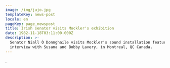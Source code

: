 ```yaml
---
image: /img/jujo.jpg
templateKey: news-post
locale: en
pageKey: page_newspost
title: Irish senator visits Mockler's exhibition
date: 1982-11-18T03:11:00.000Z
description: >-
  Senator Niall Ó Donnghaile visits Mockler's sound installation featuring her
  interview with Susana and Bobby Lavery, in Montreal, QC Canada.
---
```

.
